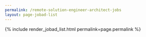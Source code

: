 ```yaml
---
permalink: /remote-solution-engineer-architect-jobs
layout: page-jobad-list
---
```

{% include render_jobad_list.html permalink=page.permalink %}
